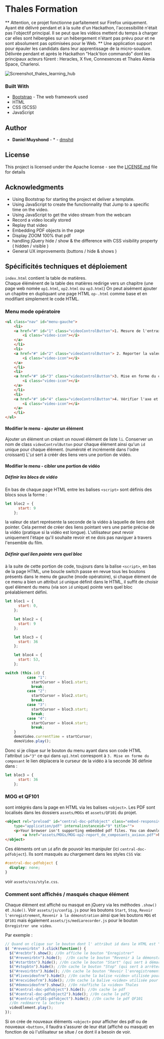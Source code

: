 # Thales Formation

** Attention, ce projet fonctionne parfaitement sur Firefox uniquement. Ayant été  délivré pendant et à la suite d'un Hackathon, l'accessibilité n'était pas l'objectif principal. Il se peut que les vidéos mettent du temps à charger car elles sont hébergées sur un hébergement n'étant pas prévu pour et ne sont absolument pas optimisées pour le Web. **
Une application support pour épauler les candidats dans leur apprentissage de la micro-soudure.
Délivrée pendant et après le Hackathon "Hack'tion commando" dont les principaux acteurs fûrent : Heracles, X five, Connexences et Thales Alenia Space, Charleroi.

![Screenshot_thales_learning_hub](http://daniel.muyshond.be/thales/thales_learning_hub_small.png)

### Built With

* [Bootstrap](https://getbootstrap.com/) - The web framework used
* HTML
* CSS (SCSS)
* JavaScript

## Author

* **Daniel Muyshond** - * - [dmshd](https://github.com/dmshd)


## License

This project is licensed under the Apache license - see the [LICENSE.md](LICENSE.md) file for details

## Acknowledgments

* Using Bootstrap for starting the project et deliver a template.
* Using JavaScript to create the functionnality that Jump to a specific time on the video.
* Using JavaScript to get the video stream from the webcam
* Record a video locally stored 
* Replay that video 
* Embedding PDF objects in the page
* Display ZOOM 100% that pdf
* handling jQuery hide / show & the difference with CSS visibility property ( hidden / visible )
* General UX improvements (buttons / hide & shows )

## Spécificités techniques et déploiement

`index.html` contient la table de matières.  
Chaque éléménent de la table des matières redirige vers un chapitre (une page web nomée `op1.html`, `op2.html` ou `op3.html`)
On peut aisément ajouter un chapitre en dupliquant une page HTML `op-.html` comme base et en modifiant simplement le code HTML.



### Menu mode opératoire

```HTML
<ul class="nav" id="menu-gauche">
    <li>
    <a href="#" id="1" class="videoControlButton">1. Mesure de l'entraxe
        <i class="video-icon"></i>
    </a>
    </li>
    <li>
    <a href="#" id="2" class="videoControlButton"> 2. Reporter la valeur sur la réglette de formage
        <i class="video-icon"></i>
    </a>
    </li>
    <li>
    <a href="#" id="3" class="videoControlButton">3. Mise en forme du composant
        <i class="video-icon"></i>
    </a>
    </li>
    <li>
    <a href="#" id="4" class="videoControlButton">4. Vérifier l'axe et tester
        <i class="video-icon"></i>
    </a>
    </li>
</ul>
```

#### Modifier le menu - ajouter un élément

Ajouter un élément un créant un nouvel élément de liste `li`.
Conserver un nom de class `videoControlButton` pour chaque élément ainsi qu'un `id` unique pour chaque élément. (numéroté et incrémenté dans l'odre croissant) L'`id` sert à créér des liens vers une portion de vidéo.

#### Modifier le menu - cibler une portion de vidéo  

##### Définir les blocs de vidéo
En bas de chaque page HTML entre les balises `<script>` sont définis des blocs sous la forme :  
```javascript
let bloc2 = {
      start: 9
    };
```  
la valeur de start représente la seconde de la vidéo à laquelle de liens doit pointer. Cela permet de créer des liens pointant vers une partie précise de la vidéo (pratique si la vidéo est longue). L'utilisateur peut revoir uniquement l'étape qu'il souhaite revoir et ne dois pas naviguer à travers l'ensemble du film.

##### Définir quel lien pointe vers quel bloc

à la suite de cette portion de code, toujours dans la balise `<script>`, en bas de la page HTML, une boucle switch passe en revue tous les boutons présents dans le menu de gauche (mode opératoire), si chaque élément de ce menu a bien un attribut `id` unique définit dans le HTML, il suffit de choisir quel élément du menu (via son `id` unique) pointe vers quel bloc préalablement défini.

```javascript 
let bloc1 = {
      start: 0,
    };

    let bloc2 = {
      start: 9
    };

    let bloc3 = {
      start: 36
    };

    let bloc4 = {
      start: 53,
    };

switch (this.id) {
          case "1":
            startCursor = bloc1.start;
            break;
          case "2":
            startCursor = bloc2.start;
            break;
          case "3":
            startCursor = bloc3.start;
            break;
          case "4":
            startCursor = bloc4.start;
            break;
    }
    demoVideo.currentTime = startCursor;
    demoVideo.play();
```
Donc si je clique sur le bouton du menu ayant dans son code HTML l'attribut `id="3"` ce qui dans `op1.html` correspont à `3. Mise en forme du composant` le lien déplacera le curseur de la vidéo à la seconde 36 définie dans :  

```javascript
let bloc3 = {
      start: 36
    };
```

### MOG et QF101
sont intégrés dans la page en HTML via les balises `<object>`. Les PDF sont localisés dans les dossiers `assets/MOGs` et `assets/QF101` du projet.  

```html
<object rel="preload" id="central-doc-pdfobject" class="embed-responsive-item" data="assets/MOGs/MOG-op2-report_de_composants_axiaux.pdf#zoom=100"
    type="application/pdf" internalinstanceid="9" title="">
    <p>Your browser isn't supporting embedded pdf files. You can download the file
        <a href="assets/MOGs/MOG-op2-report_de_composants_axiaux.pdf">here</a>.</p>
</object>
```
Ces éléments ont un `id` afin de pouvoir les manipuler (ici `central-doc-pdfobject`). Ils sont masqués au chargement dans les styles `CSS`  via: 
```CSS
#central-doc-pdfobject {
  display: none;
}
```
voir `assets/css/style.css`.

### Comment sont affichés / masqués chaque élément

Chaque élément est affiché ou masqué en jQuery via les méthodes `.show()` et `.hide()`. Voir `assets/js/config.js` pour les boutons `Start`, `Stop`, `Revoir l'enregistrement`, `Revenir à la démonstration` ainsi que les boutons `MOG` et `QF101` mais également `assets/js/mediarecorder.js` pour le bouton `Enregistrer une video`.

Par exemple :  

```javascript
// Quand on clique sur le bouton dont l' attribut id dans le HTML est "revenirbtn" (ce qui correspont au bouton "Revenir à la démonstration")
$( "#revenirbtn" ).click(function() {
  $("#recbtn").show(); //On affiche le bouton "Enregistrer"
  $("#revenirbtn").hide();  //On cache le bouton "Revenir à la démonstration"
  $("#startbtn").hide(); //On cache le bouton "Start" (qui sert à démarrer l'enregistrement)
  $("#stopbtn").hide(); //On cache le bouton "Stop" (qui sert à arrêter l'enregistrement)
  $("#revoirbtn").hide(); //On cache le bouton "Revoir l'enregistrement" (revoir la vidéo enregistrée)
  $("#livevideofrm").hide(); //On cache la balise <video> utilisée pour le live preview
  $("#recvideofrm").hide(); //On cache la balive <video> utilisée pour voir ce qui a été enregistré
  $("#demovideofrm").show(); //On réaffiche la <video> Thales
  $("#central-doc-pdfobject").hide(); //On cache le pdf
  $("#central-doc-pdfobject2").hide(); //On cache le pdf2
  $("#central-qf101-pdfobject").hide(); //On cache le pdf QF101
  //On redémarre la lecture
  videoElement.play();
});
```
Si on crée de nouveaux éléments `<object>` pour afficher des pdf ou de nouveaux `<button>`, il faudra s'assurer de leur état (affiché ou masqué) en fonction de où l'utilisateur se situe / ce dont il a besoin de voir.
